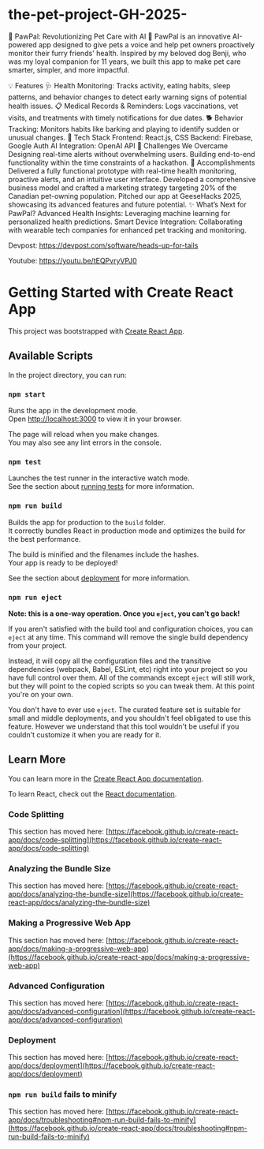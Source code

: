 # the-pet-project-GH-2025-
🌟 PawPal: Revolutionizing Pet Care with AI 🐾
PawPal is an innovative AI-powered app designed to give pets a voice and help pet owners proactively monitor their furry friends' health. Inspired by my beloved dog Benji, who was my loyal companion for 11 years, we built this app to make pet care smarter, simpler, and more impactful.

💡 Features
🩺 Health Monitoring: Tracks activity, eating habits, sleep patterns, and behavior changes to detect early warning signs of potential health issues.
📋 Medical Records & Reminders: Logs vaccinations, vet visits, and treatments with timely notifications for due dates.
🐕 Behavior Tracking: Monitors habits like barking and playing to identify sudden or unusual changes.
🚀 Tech Stack
Frontend: React.js, CSS
Backend: Firebase, Google Auth
AI Integration: OpenAI API
💪 Challenges We Overcame
Designing real-time alerts without overwhelming users.
Building end-to-end functionality within the time constraints of a hackathon.
🎉 Accomplishments
Delivered a fully functional prototype with real-time health monitoring, proactive alerts, and an intuitive user interface.
Developed a comprehensive business model and crafted a marketing strategy targeting 20% of the Canadian pet-owning population.
Pitched our app at GeeseHacks 2025, showcasing its advanced features and future potential.
✨ What’s Next for PawPal?
Advanced Health Insights: Leveraging machine learning for personalized health predictions.
Smart Device Integration: Collaborating with wearable tech companies for enhanced pet tracking and monitoring.

Devpost: https://devpost.com/software/heads-up-for-tails

Youtube: https://youtu.be/tEQPvryVPJ0

# Getting Started with Create React App

This project was bootstrapped with [Create React App](https://github.com/facebook/create-react-app).

## Available Scripts

In the project directory, you can run:

### `npm start`

Runs the app in the development mode.\
Open [http://localhost:3000](http://localhost:3000) to view it in your browser.

The page will reload when you make changes.\
You may also see any lint errors in the console.

### `npm test`

Launches the test runner in the interactive watch mode.\
See the section about [running tests](https://facebook.github.io/create-react-app/docs/running-tests) for more information.

### `npm run build`

Builds the app for production to the `build` folder.\
It correctly bundles React in production mode and optimizes the build for the best performance.

The build is minified and the filenames include the hashes.\
Your app is ready to be deployed!

See the section about [deployment](https://facebook.github.io/create-react-app/docs/deployment) for more information.

### `npm run eject`

**Note: this is a one-way operation. Once you `eject`, you can't go back!**

If you aren't satisfied with the build tool and configuration choices, you can `eject` at any time. This command will remove the single build dependency from your project.

Instead, it will copy all the configuration files and the transitive dependencies (webpack, Babel, ESLint, etc) right into your project so you have full control over them. All of the commands except `eject` will still work, but they will point to the copied scripts so you can tweak them. At this point you're on your own.

You don't have to ever use `eject`. The curated feature set is suitable for small and middle deployments, and you shouldn't feel obligated to use this feature. However we understand that this tool wouldn't be useful if you couldn't customize it when you are ready for it.

## Learn More

You can learn more in the [Create React App documentation](https://facebook.github.io/create-react-app/docs/getting-started).

To learn React, check out the [React documentation](https://reactjs.org/).

### Code Splitting

This section has moved here: [https://facebook.github.io/create-react-app/docs/code-splitting](https://facebook.github.io/create-react-app/docs/code-splitting)

### Analyzing the Bundle Size

This section has moved here: [https://facebook.github.io/create-react-app/docs/analyzing-the-bundle-size](https://facebook.github.io/create-react-app/docs/analyzing-the-bundle-size)

### Making a Progressive Web App

This section has moved here: [https://facebook.github.io/create-react-app/docs/making-a-progressive-web-app](https://facebook.github.io/create-react-app/docs/making-a-progressive-web-app)

### Advanced Configuration

This section has moved here: [https://facebook.github.io/create-react-app/docs/advanced-configuration](https://facebook.github.io/create-react-app/docs/advanced-configuration)

### Deployment

This section has moved here: [https://facebook.github.io/create-react-app/docs/deployment](https://facebook.github.io/create-react-app/docs/deployment)

### `npm run build` fails to minify

This section has moved here: [https://facebook.github.io/create-react-app/docs/troubleshooting#npm-run-build-fails-to-minify](https://facebook.github.io/create-react-app/docs/troubleshooting#npm-run-build-fails-to-minify)
